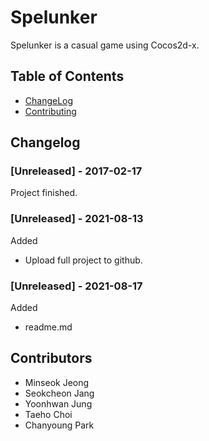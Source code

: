 # Spelunker
Spelunker is a casual game using Cocos2d-x.

## Table of Contents
- [ChangeLog](#ChangeLog)
- [Contributing](#contributing)

## Changelog
### [Unreleased] - 2017-02-17
Project finished.
### [Unreleased] - 2021-08-13
Added
- Upload full project to github.
### [Unreleased] - 2021-08-17
Added
- readme.md

## Contributors
- Minseok Jeong
- Seokcheon Jang
- Yoonhwan Jung
- Taeho Choi 
- Chanyoung Park
